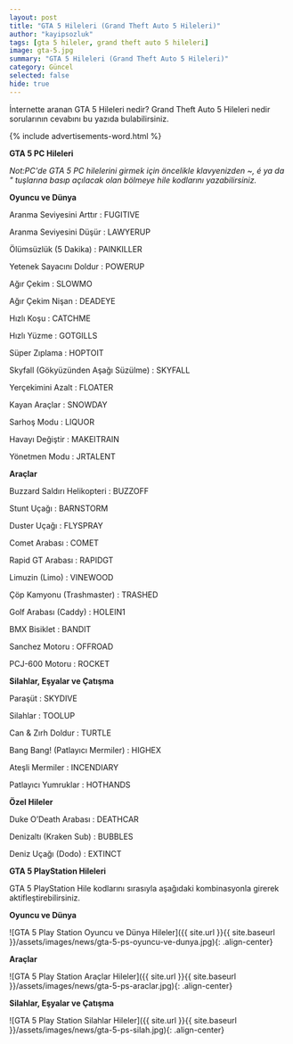 ```yaml
---
layout: post
title: "GTA 5 Hileleri (Grand Theft Auto 5 Hileleri)"
author: "kayipsozluk"
tags: [gta 5 hileler, grand theft auto 5 hileleri]
image: gta-5.jpg
summary: "GTA 5 Hileleri (Grand Theft Auto 5 Hileleri)"
category: Güncel
selected: false  
hide: true
---
```


İnternette aranan GTA 5 Hileleri nedir? Grand Theft Auto 5 Hileleri nedir sorularının cevabını bu yazıda bulabilirsiniz. 

{% include advertisements-word.html %}

**GTA 5 PC Hileleri**

*Not:PC'de GTA 5 PC hilelerini girmek için öncelikle klavyenizden ~, é ya da " tuşlarına basıp açılacak olan bölmeye hile kodlarını yazabilirsiniz.*

**Oyuncu ve Dünya**

Aranma Seviyesini Arttır : FUGITIVE

Aranma Seviyesini Düşür : LAWYERUP

Ölümsüzlük (5 Dakika) : PAINKILLER

Yetenek Sayacını Doldur : POWERUP

Ağır Çekim : SLOWMO

Ağır Çekim Nişan : DEADEYE

Hızlı Koşu : CATCHME

Hızlı Yüzme : GOTGILLS

Süper Zıplama : HOPTOIT

Skyfall (Gökyüzünden Aşağı Süzülme) : SKYFALL

Yerçekimini Azalt : FLOATER

Kayan Araçlar : SNOWDAY

Sarhoş Modu : LIQUOR

Havayı Değiştir : MAKEITRAIN

Yönetmen Modu : JRTALENT


**Araçlar**

Buzzard Saldırı Helikopteri : BUZZOFF

Stunt Uçağı : BARNSTORM

Duster Uçağı : FLYSPRAY

Comet Arabası : COMET

Rapid GT Arabası : RAPIDGT

Limuzin (Limo) : VINEWOOD

Çöp Kamyonu (Trashmaster) : TRASHED

Golf Arabası (Caddy) : HOLEIN1

BMX Bisiklet : BANDIT

Sanchez Motoru : OFFROAD

PCJ-600 Motoru : ROCKET


**Silahlar, Eşyalar ve Çatışma**

Paraşüt : SKYDIVE

Silahlar : TOOLUP

Can & Zırh Doldur : TURTLE

Bang Bang! (Patlayıcı Mermiler) : HIGHEX

Ateşli Mermiler : INCENDIARY

Patlayıcı Yumruklar : HOTHANDS

**Özel Hileler**

Duke O’Death Arabası : DEATHCAR

Denizaltı (Kraken Sub) : BUBBLES

Deniz Uçağı (Dodo) : EXTINCT

**GTA 5 PlayStation Hileleri**

GTA 5 PlayStation Hile kodlarını sırasıyla aşağıdaki kombinasyonla girerek aktifleştirebilirsiniz. 

**Oyuncu ve Dünya**

![GTA 5 Play Station Oyuncu ve Dünya Hileler]({{ site.url }}{{ site.baseurl }}/assets/images/news/gta-5-ps-oyuncu-ve-dunya.jpg){: .align-center}

**Araçlar**

![GTA 5 Play Station Araçlar Hileler]({{ site.url }}{{ site.baseurl }}/assets/images/news/gta-5-ps-araclar.jpg){: .align-center}

**Silahlar, Eşyalar ve Çatışma**

![GTA 5 Play Station Silahlar Hileler]({{ site.url }}{{ site.baseurl }}/assets/images/news/gta-5-ps-silah.jpg){: .align-center}

